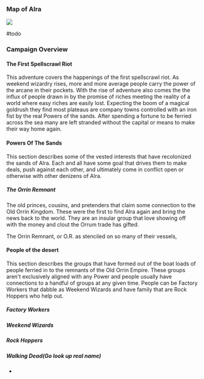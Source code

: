 ### Map of Alra
![](https://i.gyazo.com/2556637f36df2ef6df57ef56b4b8439d.png)

#todo

### Campaign Overview


#### The First Spellscrawl Riot
This adventure covers the happenings of the first spellscrawl riot. As weekend wizardry rises, more and more average people carry the power of the arcane in their pockets. With the rise of adventure also comes the the influx of people drawn in by the promise of riches meeting the reality of a world where easy riches are easily lost. Expecting the boom of a magical goldrush they find most plateaus are company towns controlled with an iron fist by the real Powers of the sands. After spending a fortune to be ferried across the sea many are left stranded without the capital or means to make their way home again.


#### Powers Of The Sands
This section describes some of the vested interests that have recolonized the sands of Alra. Each and all have some goal that drives them to make deals, push against each other, and ultimately come in conflict open or otherwise with other denizens of Alra.

##### The Orrin Remnant
The old princes, cousins, and pretenders that claim some connection to the Old Orrin Kingdom. These were the first to find Alra again and bring the news back to the world. They are an insular group that love showing off with the money and clout the Orrum trade has gifted.

The Orrin Remnant, or O.R. as stenciled on so many of their vessels, 


#### People of the desert
This section describes the groups that have formed out of the boat loads of people ferried in to the remnants of the Old Orrin Empire. These groups aren't exclusively aligned with any Power and people usually have connections to a handful of groups at any given time. People can be Factory Workers that dabble as Weekend Wizards and have family that are Rock Hoppers who help out.


##### Factory Workers

##### Weekend Wizards

##### Rock Hoppers

##### Walking Dead(Go look up real name)

##### 
- 